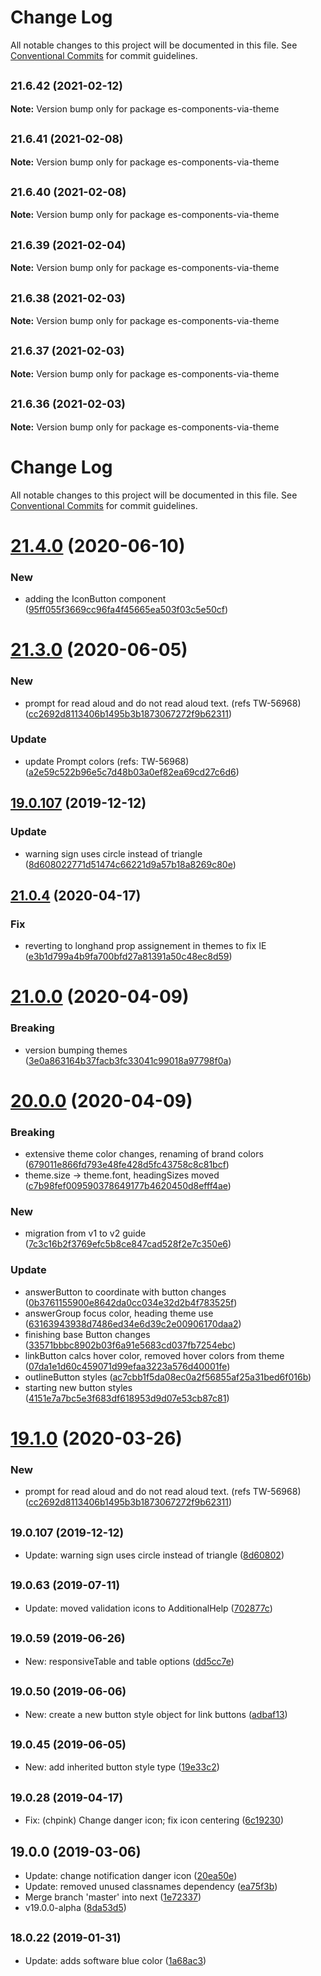 # Change Log

All notable changes to this project will be documented in this file.
See [Conventional Commits](https://conventionalcommits.org) for commit guidelines.

<a name="21.6.42"></a>
## <small>21.6.42 (2021-02-12)</small>





**Note:** Version bump only for package es-components-via-theme

<a name="21.6.41"></a>
## <small>21.6.41 (2021-02-08)</small>





**Note:** Version bump only for package es-components-via-theme

<a name="21.6.40"></a>
## <small>21.6.40 (2021-02-08)</small>





**Note:** Version bump only for package es-components-via-theme

<a name="21.6.39"></a>
## <small>21.6.39 (2021-02-04)</small>





**Note:** Version bump only for package es-components-via-theme

<a name="21.6.38"></a>
## <small>21.6.38 (2021-02-03)</small>





**Note:** Version bump only for package es-components-via-theme

<a name="21.6.37"></a>
## <small>21.6.37 (2021-02-03)</small>





**Note:** Version bump only for package es-components-via-theme

<a name="21.6.36"></a>
## <small>21.6.36 (2021-02-03)</small>





**Note:** Version bump only for package es-components-via-theme

# Change Log

All notable changes to this project will be documented in this file.
See [Conventional Commits](https://conventionalcommits.org) for commit guidelines.

# [21.4.0](https://github.com/WTW-IM/es-components/compare/v21.3.1...v21.4.0) (2020-06-10)


### New

* adding the IconButton component ([95ff055f3669cc96fa4f45665ea503f03c5e50cf](https://github.com/WTW-IM/es-components/commit/95ff055f3669cc96fa4f45665ea503f03c5e50cf))





# [21.3.0](https://github.com/WTW-IM/es-components/compare/v21.2.2...v21.3.0) (2020-06-05)


### New

* prompt for read aloud and do not read aloud text. (refs TW-56968) ([cc2692d8113406b1495b3b1873067272f9b62311](https://github.com/WTW-IM/es-components/commit/cc2692d8113406b1495b3b1873067272f9b62311))

### Update

* update Prompt colors (refs: TW-56968) ([a2e59c522b96e5c7d48b03a0ef82ea69cd27c6d6](https://github.com/WTW-IM/es-components/commit/a2e59c522b96e5c7d48b03a0ef82ea69cd27c6d6))



## [19.0.107](https://github.com/WTW-IM/es-components/compare/v19.0.106...v19.0.107) (2019-12-12)


### Update

* warning sign uses circle instead of triangle ([8d608022771d51474c66221d9a57b18a8269c80e](https://github.com/WTW-IM/es-components/commit/8d608022771d51474c66221d9a57b18a8269c80e))





## [21.0.4](https://github.com/WTW-IM/es-components/compare/v21.0.3...v21.0.4) (2020-04-17)


### Fix

* reverting to longhand prop assignement in themes to fix IE ([e3b1d799a4b9fa700bfd27a81391a50c48ec8d59](https://github.com/WTW-IM/es-components/commit/e3b1d799a4b9fa700bfd27a81391a50c48ec8d59))





# [21.0.0](https://github.com/WTW-IM/es-components/compare/v20.0.0...v21.0.0) (2020-04-09)


### Breaking

* version bumping themes ([3e0a863164b37facb3fc33041c99018a97798f0a](https://github.com/WTW-IM/es-components/commit/3e0a863164b37facb3fc33041c99018a97798f0a))





# [20.0.0](https://github.com/WTW-IM/es-components/compare/v19.1.7...v20.0.0) (2020-04-09)


### Breaking

* extensive theme color changes, renaming of brand colors ([679011e866fd793e48fe428d5fc43758c8c81bcf](https://github.com/WTW-IM/es-components/commit/679011e866fd793e48fe428d5fc43758c8c81bcf))
* theme.size -> theme.font, headingSizes moved ([c7b98fef009590378649177b4620450d8efff4ae](https://github.com/WTW-IM/es-components/commit/c7b98fef009590378649177b4620450d8efff4ae))

### New

* migration from v1 to v2 guide ([7c3c16b2f3769efc5b8ce847cad528f2e7c350e6](https://github.com/WTW-IM/es-components/commit/7c3c16b2f3769efc5b8ce847cad528f2e7c350e6))

### Update

* answerButton to coordinate with button changes ([0b3761155900e8642da0cc034e32d2b4f783525f](https://github.com/WTW-IM/es-components/commit/0b3761155900e8642da0cc034e32d2b4f783525f))
* answerGroup focus color, heading theme use ([63163943938d7486ed34e6d39c2e00906170daa2](https://github.com/WTW-IM/es-components/commit/63163943938d7486ed34e6d39c2e00906170daa2))
* finishing base Button changes ([33571bbbc8902b03f6a91e5683cd037fb7254ebc](https://github.com/WTW-IM/es-components/commit/33571bbbc8902b03f6a91e5683cd037fb7254ebc))
* linkButton calcs hover color, removed hover colors from theme ([07da1e1d60c459071d99efaa3223a576d40001fe](https://github.com/WTW-IM/es-components/commit/07da1e1d60c459071d99efaa3223a576d40001fe))
* outlineButton styles ([ac7cbb1f5da08ec0a2f56855af25a31bed6f016b](https://github.com/WTW-IM/es-components/commit/ac7cbb1f5da08ec0a2f56855af25a31bed6f016b))
* starting new button styles ([4151e7a7bc5e3f683df618953d9d07e53cb87c81](https://github.com/WTW-IM/es-components/commit/4151e7a7bc5e3f683df618953d9d07e53cb87c81))





# [19.1.0](https://github.com/WTW-IM/es-components/compare/v19.0.121...v19.1.0) (2020-03-26)


### New

* prompt for read aloud and do not read aloud text. (refs TW-56968) ([cc2692d8113406b1495b3b1873067272f9b62311](https://github.com/WTW-IM/es-components/commit/cc2692d8113406b1495b3b1873067272f9b62311))





## <small>19.0.107 (2019-12-12)</small>

* Update: warning sign uses circle instead of triangle ([8d60802](https://github.com/WTW-IM/es-components/commit/8d60802))





## <small>19.0.63 (2019-07-11)</small>

* Update: moved validation icons to AdditionalHelp ([702877c](https://github.com/WTW-IM/es-components/commit/702877c))





## <small>19.0.59 (2019-06-26)</small>

* New: responsiveTable and table options ([dd5cc7e](https://github.com/WTW-IM/es-components/commit/dd5cc7e))





## <small>19.0.50 (2019-06-06)</small>

* New: create a new button style object for link buttons ([adbaf13](https://github.com/WTW-IM/es-components/commit/adbaf13))





## <small>19.0.45 (2019-06-05)</small>

* New: add inherited button style type ([19e33c2](https://github.com/WTW-IM/es-components/commit/19e33c2))





## <small>19.0.28 (2019-04-17)</small>

* Fix: (chpink) Change danger icon; fix icon centering ([6c19230](https://github.com/WTW-IM/es-components/commit/6c19230))





## 19.0.0 (2019-03-06)

* Update: change notification danger icon ([20ea50e](https://github.com/WTW-IM/es-components/commit/20ea50e))
* Update: removed unused classnames dependency ([ea75f3b](https://github.com/WTW-IM/es-components/commit/ea75f3b))
* Merge branch 'master' into next ([1e72337](https://github.com/WTW-IM/es-components/commit/1e72337))
* v19.0.0-alpha ([8da53d5](https://github.com/WTW-IM/es-components/commit/8da53d5))





## <small>18.0.22 (2019-01-31)</small>

* Update: adds software blue color ([1a68ac3](https://github.com/WTW-IM/es-components/commit/1a68ac3))
